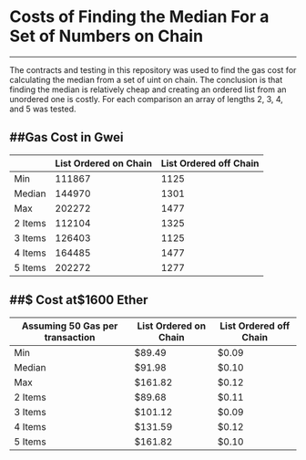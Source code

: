 # Costs of Finding the Median For a Set of Numbers on Chain
---
The contracts and testing in this repository was used to find the gas cost for calculating the median from a set of uint on chain.
The conclusion is that finding the median is relatively cheap and creating an ordered list from an unordered one is costly.
For each comparison an array of lengths 2, 3, 4, and 5 was tested.

##Gas Cost in Gwei
---

|        | List Ordered on Chain | List Ordered off Chain | 
|-----        |-----                     |-----                      |
|Min |111867 |1125|
|Median |144970 |1301|
|Max |202272 |1477 |
|2 Items |112104 | 1325 |
|3 Items|126403|1125|
|4 Items |164485 |1477|
|5 Items |202272 |1277 |

##$ Cost at$1600 Ether
---

|Assuming 50 Gas per transaction | List Ordered on Chain | List Ordered off Chain | 
|-----        |-----                     |-----                      |
|Min |$89.49 |$0.09|
|Median |$91.98 |$0.10|
|Max |$161.82 |$0.12 |
|2 Items |$89.68 |$0.11 |
|3 Items|$101.12|$0.09|
|4 Items |$131.59 |$0.12|
|5 Items |$161.82 |$0.10 |
